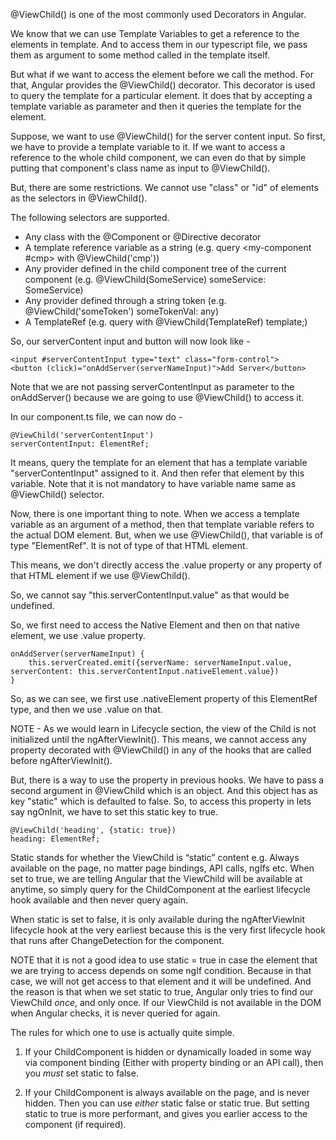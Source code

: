 
@ViewChild() is one of the most commonly used Decorators in Angular.

We know that we can use Template Variables to get a reference to the elements in template. And to access them in our typescript file, we pass them as argument to some method called in the template itself.

But what if we want to access the element before we call the method. For that, Angular provides the @ViewChild() decorator. This decorator is used to query the template for a particular element. It does that by accepting a template variable as parameter and then it queries the template for the element.


Suppose, we want to use @ViewChild() for the server content input.
So first, we have to provide a template variable to it. If we want to access a reference to the whole child component, we can even do that by simple putting that component's class name as input to @ViewChild().

But, there are some restrictions. We cannot use "class" or "id" of elements as the selectors in @ViewChild().

The following selectors are supported.

 - Any class with the @Component or @Directive decorator
 - A template reference variable as a string (e.g. query <my-component #cmp></my-component> with @ViewChild('cmp'))
 - Any provider defined in the child component tree of the current component (e.g. @ViewChild(SomeService) someService: SomeService)
 - Any provider defined through a string token (e.g. @ViewChild('someToken') someTokenVal: any)
 - A TemplateRef (e.g. query <ng-template></ng-template> with @ViewChild(TemplateRef) template;)


So, our serverContent input and button will now look like - 

    <input #serverContentInput type="text" class="form-control">
    <button (click)="onAddServer(serverNameInput)">Add Server</button>

Note that we are not passing serverContentInput as parameter to the onAddServer() because we are going to use @ViewChild() to access it.

In our component.ts file, we can now do - 

    @ViewChild('serverContentInput')
    serverContentInput: ElementRef;

It means, query the template for an element that has a template variable "serverContentInput" assigned to it. And then refer that element by this variable. Note that it is not mandatory to have variable name same as @ViewChild() selector.

Now, there is one important thing to note. When we access a template variable as an argument of  a method, then that template variable refers to the actual DOM element. But, when we use @ViewChild(), that variable is of type "ElementRef". It is not of type of that HTML element. 

This means, we don't directly access the .value property or any property of that HTML element if we use @ViewChild().

So, we cannot say "this.serverContentInput.value" as that would be undefined.

So, we first need to access the Native Element and then on that native element, we use .value property.


    onAddServer(serverNameInput) {
        this.serverCreated.emit({serverName: serverNameInput.value, serverContent: this.serverContentInput.nativeElement.value})
    }

So, as we can see, we first use .nativeElement property of this ElementRef type, and then we use .value on that.


NOTE - As we would learn in Lifecycle section, the view of the Child is not initialized until the ngAfterViewInit(). This means, we cannot access any property decorated with @ViewChild() in any of the hooks that are called before ngAfterViewInit().

But, there is a way to use the property in previous hooks. We have to pass a second argument in @ViewChild which is an object. And this object has as key "static" which is defaulted to false. So, to access this property in lets say ngOnInit, we have to set this static key to true.

    @ViewChild('heading', {static: true})
    heading: ElementRef;


Static stands for whether the ViewChild is “static” content e.g. Always available on the page, no matter page bindings, API calls, ngIfs etc. When set to true, we are telling Angular that the ViewChild will be available at anytime, so simply query for the ChildComponent at the earliest lifecycle hook available and then never query again.

When static is set to false, it is only available during the ngAfterViewInit lifecycle hook at the very earliest because this is the very first lifecycle hook that runs after ChangeDetection for the component.

NOTE that it is not a good idea to use static = true in case the element that we are trying to access depends on some ngIf condition. Because in that case, we will not get access to that element and it will be undefined. And the reason is that when we set static to true, Angular only tries to find our ViewChild *once*, and only once. If our ViewChild is not available in the DOM when Angular checks, it is never queried for again.


The rules for which one to use is actually quite simple.

1. If your ChildComponent is hidden or dynamically loaded in some way via component binding (Either with property binding or an API call), then you *must* set static to false.
   
2. If your ChildComponent is always available on the page, and is never hidden. Then you can use *either* static false or static true. But setting static to true is more performant, and gives you earlier access to the component (if required).